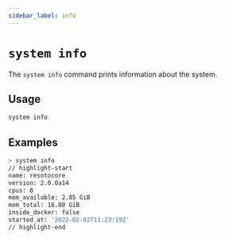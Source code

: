 ```yaml
---
sidebar_label: info
---
```


# `system info`

The `system info` command prints information about the system.

## Usage

```bash
system info
```

## Examples

```bash
> system info
// highlight-start
name: resotocore
version: 2.0.0a14
cpus: 8
mem_available: 2.85 GiB
mem_total: 16.00 GiB
inside_docker: false
started_at: '2022-02-02T11:23:19Z'
// highlight-end
```

